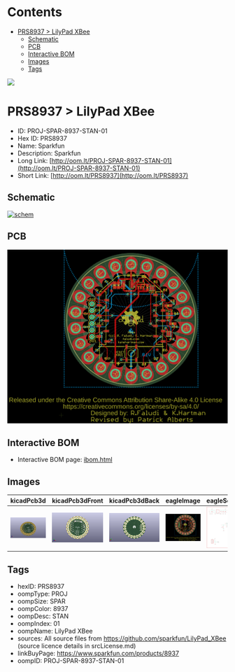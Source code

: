



Contents
========

* [PRS8937 > LilyPad XBee](#prs8937--lilypad-xbee)
	* [Schematic](#schematic)
	* [PCB](#pcb)
	* [Interactive BOM](#interactive-bom)
	* [Images](#images)
	* [Tags](#tags)
  
![][im]
# PRS8937 > LilyPad XBee

- ID: PROJ-SPAR-8937-STAN-01
- Hex ID: PRS8937
- Name: Sparkfun
- Description: Sparkfun
- Long Link: [http://oom.lt/PROJ-SPAR-8937-STAN-01](http://oom.lt/PROJ-SPAR-8937-STAN-01)
- Short Link: [http://oom.lt/PRS8937](http://oom.lt/PRS8937)

## Schematic
  
[![schem](eagleSchemImage.png)](eagleSchemImage.png)
## PCB
  
[![pcb](eagleImage.png)](eagleImage.png)
## Interactive BOM

- Interactive BOM page: [ibom.html](https://htmlpreview.github.io/?https://github.com/oomlout/oomlout_OOMP_projects/blob/main/PROJ-SPAR-8937-STAN-01/kicad/bom/ibom.html)

## Images
  
  

|kicadPcb3d|kicadPcb3dFront|kicadPcb3dBack|eagleImage|eagleSchemImage|
| :---: | :---: | :---: | :---: | :---: |
|[![kicadPcb3d](kicadPcb3d_140.png)](kicadPcb3d.png)|[![kicadPcb3dFront](kicadPcb3dFront_140.png)](kicadPcb3dFront.png)|[![kicadPcb3dBack](kicadPcb3dBack_140.png)](kicadPcb3dBack.png)|[![eagleImage](eagleImage_140.png)](eagleImage.png)|[![eagleSchemImage](eagleSchemImage_140.png)](eagleSchemImage.png)|

## Tags

- hexID: PRS8937
- oompType: PROJ
- oompSize: SPAR
- oompColor: 8937
- oompDesc: STAN
- oompIndex: 01
- oompName: LilyPad XBee
- sources: All source files from https://github.com/sparkfun/LilyPad_XBee (source licence details in srcLicense.md)
- linkBuyPage: https://www.sparkfun.com/products/8937
- oompID: PROJ-SPAR-8937-STAN-01



[im]: kicadPcb3d_450.png

